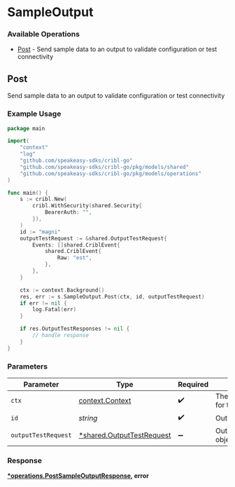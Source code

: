 # SampleOutput

### Available Operations

* [Post](#post) - Send sample data to an output to validate configuration or test connectivity

## Post

Send sample data to an output to validate configuration or test connectivity

### Example Usage

```go
package main

import(
	"context"
	"log"
	"github.com/speakeasy-sdks/cribl-go"
	"github.com/speakeasy-sdks/cribl-go/pkg/models/shared"
	"github.com/speakeasy-sdks/cribl-go/pkg/models/operations"
)

func main() {
    s := cribl.New(
        cribl.WithSecurity(shared.Security{
            BearerAuth: "",
        }),
    )
    id := "magni"
    outputTestRequest := &shared.OutputTestRequest{
        Events: []shared.CriblEvent{
            shared.CriblEvent{
                Raw: "est",
            },
        },
    }

    ctx := context.Background()
    res, err := s.SampleOutput.Post(ctx, id, outputTestRequest)
    if err != nil {
        log.Fatal(err)
    }

    if res.OutputTestResponses != nil {
        // handle response
    }
}
```

### Parameters

| Parameter                                                             | Type                                                                  | Required                                                              | Description                                                           |
| --------------------------------------------------------------------- | --------------------------------------------------------------------- | --------------------------------------------------------------------- | --------------------------------------------------------------------- |
| `ctx`                                                                 | [context.Context](https://pkg.go.dev/context#Context)                 | :heavy_check_mark:                                                    | The context to use for the request.                                   |
| `id`                                                                  | *string*                                                              | :heavy_check_mark:                                                    | Output Id                                                             |
| `outputTestRequest`                                                   | [*shared.OutputTestRequest](../../models/shared/outputtestrequest.md) | :heavy_minus_sign:                                                    | OutputTestRequest object                                              |


### Response

**[*operations.PostSampleOutputResponse](../../models/operations/postsampleoutputresponse.md), error**

